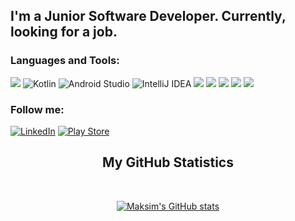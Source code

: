 ## I'm a Junior Software Developer. Currently, looking for a job.

### Languages and Tools:
<img src="https://img.shields.io/badge/java-%23ED8B00.svg?&style=for-the-badge&logo=java&logoColor=white"/> ![Kotlin](https://img.shields.io/badge/kotlin-%230095D5.svg?style=for-the-badge&logo=kotlin&logoColor=white) ![Android Studio](https://img.shields.io/badge/Android%20Studio-3DDC84.svg?style=for-the-badge&logo=android-studio&logoColor=white) ![IntelliJ IDEA](https://img.shields.io/badge/IntelliJIDEA-000000.svg?style=for-the-badge&logo=intellij-idea&logoColor=white) <img src="https://img.shields.io/badge/spring%20-%236DB33F.svg?&style=for-the-badge&logo=spring&logoColor=white"/> <img src="https://img.shields.io/badge/bootstrap%20-%23563D7C.svg?&style=for-the-badge&logo=bootstrap&logoColor=white"/> <img src ="https://img.shields.io/badge/postgres-%23316192.svg?&style=for-the-badge&logo=postgresql&logoColor=white"/> <img src ="https://img.shields.io/badge/sqlite-%2307405e.svg?&style=for-the-badge&logo=sqlite&logoColor=white"/> <img src="https://img.shields.io/badge/git%20-%23F05033.svg?&style=for-the-badge&logo=git&logoColor=white"/>

### Follow me:
[![LinkedIn](https://img.shields.io/badge/-LinkedIn-090909?style=for-the-badge&logo=LinkedIn&logoColor=007BB6)](https://www.linkedin.com/in/maksim-yurau/)
[![Play Store](https://img.shields.io/badge/Google_Play-414141?style=for-the-badge&logo=google-play&logoColor=white)](https://play.google.com/store/apps/developer?id=WRTimer)

<h2 align="center"> My GitHub Statistics </h2>
<br>
<p align="center">
<a href="https://github.com/MaksimYurau">
<img align="center" alt="Maksim's GitHub stats"
src="https://github-readme-stats.vercel.app/api?username=maksimyurau&show_icons=true&hide_border=true&count_private=true&bg_color=22272e&title_color=00ffff&text_color=ffffff&icon_color=ffffff"/>
